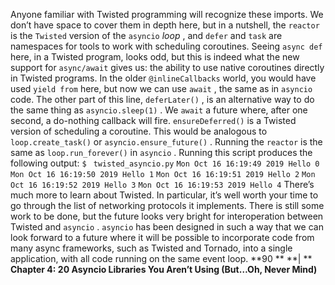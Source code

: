 Anyone familiar with Twisted programming will recognize these imports. We don’t have space to cover them in depth here, but in a nutshell, the  `reactor`  is the `Twisted`  version of the  `asyncio`   *loop* , and  `defer`  and  `task`  are namespaces for tools to work with scheduling coroutines. Seeing  `async def`  here, in a Twisted program, looks odd, but this is indeed what the new support for  `async/await`  gives us: the ability to use native coroutines directly in Twisted programs. In the older  `@inlineCallbacks`  world, you would have used  `yield from`  here, but now we can use  `await` , the same as in  `asyncio`  code. The other part of this line,  `deferLater()` , is an alternative way to do the same thing as `asyncio.sleep(1)` . We  `await`  a future where, after one second, a do-nothing callback will fire. `ensureDeferred()`  is a Twisted version of scheduling a coroutine. This would be analogous to  `loop.create_task()`  or  `asyncio.ensure_future()` . Running the  `reactor`  is the same as  `loop.run_forever()`  in  `asyncio` . Running this script produces the following output: `$ ` `twisted_asyncio.py` `Mon Oct 16 16:19:49 2019 Hello 0` `Mon Oct 16 16:19:50 2019 Hello 1` `Mon Oct 16 16:19:51 2019 Hello 2` `Mon Oct 16 16:19:52 2019 Hello 3` `Mon Oct 16 16:19:53 2019 Hello 4` There’s much more to learn about Twisted. In particular, it’s well worth your time to go through the list of networking protocols it implements. There is still some work to be done, but the future looks very bright for interoperation between Twisted and `asyncio` . `asyncio`  has been designed in such a way that we can look forward to a future where it will be possible to incorporate code from many async frameworks, such as Twisted and Tornado, into a single application, with all code running on the same event loop. **90 ** **| ** **Chapter 4: 20 Asyncio Libraries You Aren’t Using (But…Oh, Never Mind)**